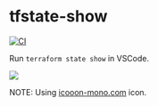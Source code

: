 # tfstate-show

[![CI](https://github.com/winebarrel/vscode-tfstate-show/actions/workflows/ci.yml/badge.svg)](https://github.com/winebarrel/vscode-tfstate-show/actions/workflows/ci.yml)

Run `terraform state show` in VSCode.

![](https://github.com/winebarrel/vscode-tfstate-show/assets/117768/75e70ee9-64ab-4519-bd54-09ccc2d60a3d)

NOTE: Using [icooon-mono.com](https://icooon-mono.com/15006-document-search-icon-1/) icon.
